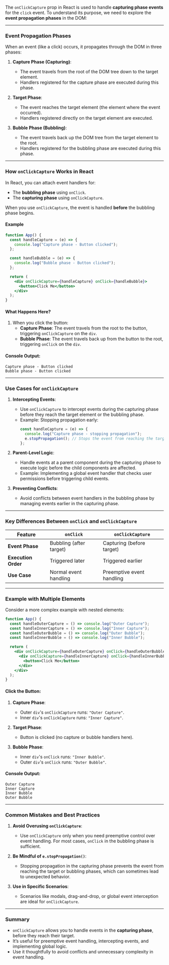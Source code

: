 The `onClickCapture` prop in React is used to handle **capturing phase events** for the `click` event. To understand its purpose, we need to explore the **event propagation phases** in the DOM:

---

### Event Propagation Phases

When an event (like a click) occurs, it propagates through the DOM in three phases:

1. **Capture Phase (Capturing)**:
   - The event travels from the root of the DOM tree down to the target element.
   - Handlers registered for the capture phase are executed during this phase.

2. **Target Phase**:
   - The event reaches the target element (the element where the event occurred).
   - Handlers registered directly on the target element are executed.

3. **Bubble Phase (Bubbling)**:
   - The event travels back up the DOM tree from the target element to the root.
   - Handlers registered for the bubbling phase are executed during this phase.

---

### How `onClickCapture` Works in React

In React, you can attach event handlers for:
- The **bubbling phase** using `onClick`.
- The **capturing phase** using `onClickCapture`.

When you use `onClickCapture`, the event is handled **before** the bubbling phase begins.

#### Example

```jsx
function App() {
  const handleCapture = (e) => {
    console.log("Capture phase - Button clicked");
  };

  const handleBubble = (e) => {
    console.log("Bubble phase - Button clicked");
  };

  return (
    <div onClickCapture={handleCapture} onClick={handleBubble}>
      <button>Click Me</button>
    </div>
  );
}
```

#### What Happens Here?

1. When you click the button:
   - **Capture Phase**: The event travels from the root to the button, triggering `onClickCapture` on the `div`.
   - **Bubble Phase**: The event travels back up from the button to the root, triggering `onClick` on the `div`.

#### Console Output:
```
Capture phase - Button clicked
Bubble phase - Button clicked
```

---

### Use Cases for `onClickCapture`

1. **Intercepting Events**:
   - Use `onClickCapture` to intercept events during the capturing phase before they reach the target element or the bubbling phase.
   - Example: Stopping propagation early:
     ```jsx
     const handleCapture = (e) => {
       console.log("Capture phase - stopping propagation");
       e.stopPropagation(); // Stops the event from reaching the target or bubbling phase
     };
     ```

2. **Parent-Level Logic**:
   - Handle events at a parent component during the capturing phase to execute logic before the child components are affected.
   - Example: Implementing a global event handler that checks user permissions before triggering child events.

3. **Preventing Conflicts**:
   - Avoid conflicts between event handlers in the bubbling phase by managing events earlier in the capturing phase.

---

### Key Differences Between `onClick` and `onClickCapture`

| Feature              | `onClick`                     | `onClickCapture`             |
|----------------------|-------------------------------|------------------------------|
| **Event Phase**      | Bubbling (after target)       | Capturing (before target)    |
| **Execution Order**  | Triggered later               | Triggered earlier            |
| **Use Case**         | Normal event handling         | Preemptive event handling    |

---

### Example with Multiple Elements

Consider a more complex example with nested elements:

```jsx
function App() {
  const handleOuterCapture = () => console.log("Outer Capture");
  const handleInnerCapture = () => console.log("Inner Capture");
  const handleOuterBubble = () => console.log("Outer Bubble");
  const handleInnerBubble = () => console.log("Inner Bubble");

  return (
    <div onClickCapture={handleOuterCapture} onClick={handleOuterBubble}>
      <div onClickCapture={handleInnerCapture} onClick={handleInnerBubble}>
        <button>Click Me</button>
      </div>
    </div>
  );
}
```

#### Click the Button:
1. **Capture Phase**:
   - Outer `div`'s `onClickCapture` runs: `"Outer Capture"`.
   - Inner `div`'s `onClickCapture` runs: `"Inner Capture"`.

2. **Target Phase**:
   - Button is clicked (no capture or bubble handlers here).

3. **Bubble Phase**:
   - Inner `div`'s `onClick` runs: `"Inner Bubble"`.
   - Outer `div`'s `onClick` runs: `"Outer Bubble"`.

#### Console Output:
```
Outer Capture
Inner Capture
Inner Bubble
Outer Bubble
```

---

### Common Mistakes and Best Practices

1. **Avoid Overusing `onClickCapture`**:
   - Use `onClickCapture` only when you need preemptive control over event handling. For most cases, `onClick` in the bubbling phase is sufficient.

2. **Be Mindful of `e.stopPropagation()`**:
   - Stopping propagation in the capturing phase prevents the event from reaching the target or bubbling phases, which can sometimes lead to unexpected behavior.

3. **Use in Specific Scenarios**:
   - Scenarios like modals, drag-and-drop, or global event interception are ideal for `onClickCapture`.

---

### Summary

- `onClickCapture` allows you to handle events in the **capturing phase**, before they reach their target.
- It’s useful for preemptive event handling, intercepting events, and implementing global logic.
- Use it thoughtfully to avoid conflicts and unnecessary complexity in event handling.